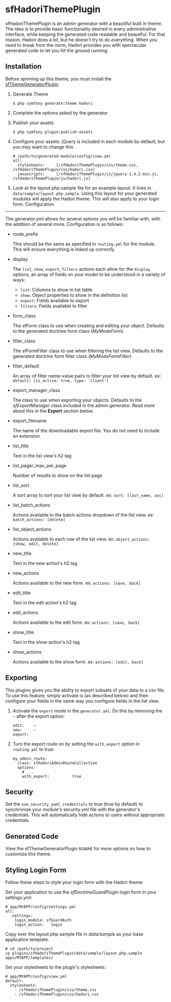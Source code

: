 sfHadoriThemePlugin
===================

sfHadoriThemePlugin is an admin generator with a beautiful built in theme.  The idea is to provide basic functionality desired in every administrative interface, while keeping the generated code readable and beautiful.  For that reason, Hadori does a lot, but he doesn't try to do *everything*.  When you need to break from the norm, Hadori provides you with spectacular generated code to let you hit the ground running.

Installation
------------

Before spinning up this theme, you must install the [sfThemeGeneratorPlugin](http://github.com/bshaffer/sfThemeGeneratorPlugin).

 1. Generate Theme

        $ php symfony generate:theme hadori

 1. Complete the options asked by the generator

 1. Publish your assets

        $ php symfony plugin:publish-assets

 1. Configure your assets.  jQuery is included in each module by default, but you may want to change this

        # /path/to/generated-module/config/view.yml
        all:
          stylesheets:     [/sfHadoriThemePlugin/css/theme.css, /sfHadoriThemePlugin/css/hadori.css]
          javascripts:     [/sfHadoriThemePlugin/js/jquery-1.4.2.min.js, /sfHadoriThemePlugin/js/hadori.js]        

 1. Look at the layout.php.sample file for an example layout. It lives in `data/sample/layout.php.sample`.  Using this layout for your generated modules will apply the Hadori theme.  This will also apply to your login form.
Configuration
-------------

The generator.yml allows for several options you will be familiar with, with the addition of several more.  Configuration is as follows:

  * route_prefix

      This should be the same as specified in `routing.yml` for the module.  This will ensure everything is linked up correctly.

  * display

      The `list`, `show`, `export`, `filters` actions each allow for the `display` options, an array of fields on your model to be understood in a variety of ways:
      
      * `list`: Columns to show in list table
      * `show`: Object properties to show in the definition list
      * `export`: Fields available to export
      * `filters`: Fields available to filter

  * form_class
  
      The sfForm class to use when creating and editing your object.  Defaults to the generated doctrine form class (_MyModeForm_)

  * filter_class

      The sfFormFilter class to use when filtering the list view.  Defaults to the generated doctrine form filter class (_MyModeFormFilter_)

  * filter_default

      An array of filter name-value pairs to filter your list view by default.  ex: `default: [is_active: true, type: 'client']`
      
  * export_manager_class

      The class to use when exporting your objects.  Defaults to the _sfExportManager_ class included in the admin generator.  Read more about this in the **Export** section below.

  * export_filename

      The name of the downloadable export file.  You do not need to include an extension.
  
  * list_title
  
      Text in the list view's h2 tag

  * list_pager_max_per_page
  
      Number of results to show on the list page

  * list_sort

      A sort array to sort your list view by default.  ex: `sort: [last_name, asc]`

  * list_batch_actions

      Actions available to the batch actions dropdown of the list view.  ex: `batch_actions: [delete]`

  * list_object_actions

      Actions available to each row of the list view.  ex: `object_actions: [show, edit, delete]`

  * new_title

      Text in the new action's h2 tag

  * new_actions

      Actions available to the new form.  ex: `actions: [save, back]`

  * edit_title

      Text in the edit action's h2 tag

  * edit_actions

      Actions available to the edit form.  ex: `actions: [save, back]`

  * show_title

      Text in the show action's h2 tag

  * show_actions

      Actions available to the show form.  ex: `actions: [edit, back]`

Exporting
---------

This plugins gives you the ability to export subsets of your data to a csv
file. To use this feature, simply activate is (as described below) and
then configure your fields in the same way you configure fields in the
list view.

 1. Activate the `export` mode in the `generator.yml`. Do this by removing
    the `~` after the export option:

        edit:    ~
        new:     ~
        export:

 1. Turn the export route on by setting the `with_export` option in `routing.yml`
    to true:

        my_admin_route:
          class: sfHadoriAdminRouteCollection
          options:
            # ...
            with_export:          true

Security
--------

Set the `use_security_yaml_credentials` to true (true by default) to
synchronize your module's security.yml file with the generator's credentials.
This will automatically hide actions to users without appropriate credentials.

Generated Code
--------------

View the sfThemeGeneratorPlugin `README` for more options on how to customize this theme.

Styling Login Form
------------------

Follow these steps to style your login form with the Hadori theme:

Set your application to use the _sfDoctrineGuardPlugin_ login form in your settings.yml:

    # app/MYAPP/config/settings.yml
    all:
      .settings:
        login_module: sfGuardAuth
        login_action:   login

Copy over the layout.php.sample file in _data/sample_ as your base application template.

    # cd /path/to/project
    cp plugins/sfHadoriThemePlugin/data/sample/layout.php.sample apps/MYAPP/templates/

Set your stylesheets to the plugin's stylesheets:

    # app/MYAPP/config/view.yml
    default:
      stylesheets:
        - /sfHadoriThemePlugin/css/theme.css
        - /sfHadoriThemePlugin/css/hadori.css
